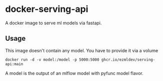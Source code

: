 # docker-serving-api
A docker image to serve ml models via fastapi.


## Usage
This image doesn't contain any model. You have to provide it via a volume
```
docker run -d -v model:/model -p 5000:5000 ghcr.io/ezmldev/serving-api:main 

```

A model is the output of an mlflow model with pyfunc model flavor.

